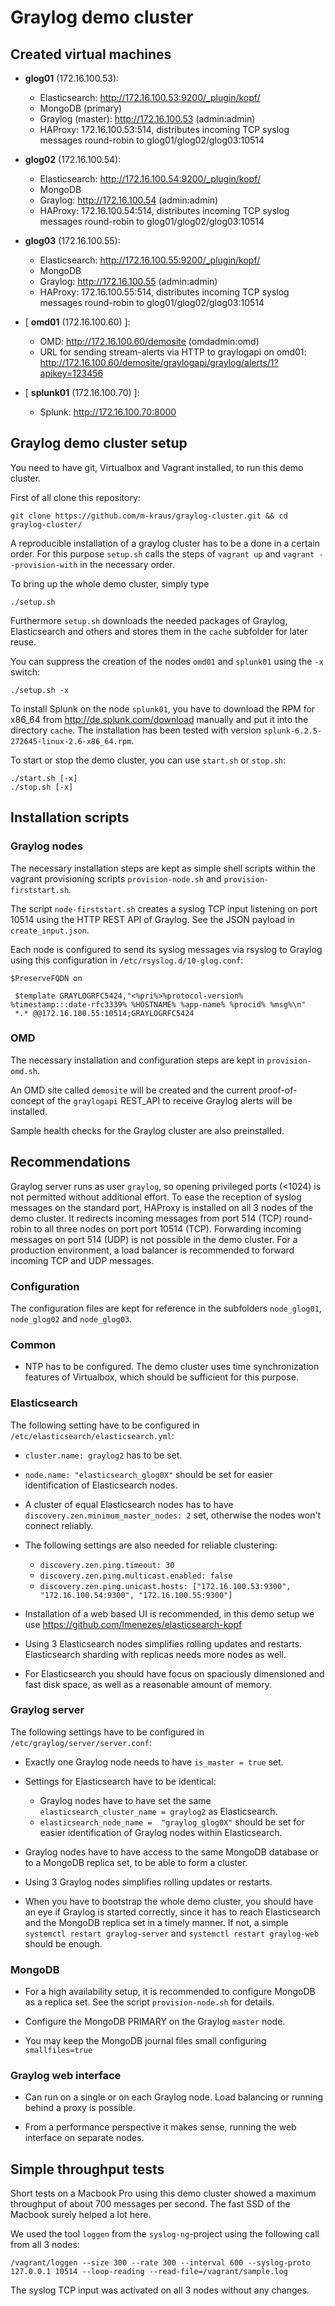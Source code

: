 # Graylog demo cluster

## Created virtual machines

- __glog01__ (172.16.100.53):
  - Elasticsearch: http://172.16.100.53:9200/_plugin/kopf/
  - MongoDB (primary)
  - Graylog (master): http://172.16.100.53 (admin:admin)
  - HAProxy: 172.16.100.53:514, distributes incoming TCP syslog messages round-robin to glog01/glog02/glog03:10514

- __glog02__ (172.16.100.54):
  - Elasticsearch: http://172.16.100.54:9200/_plugin/kopf/
  - MongoDB
  - Graylog: http://172.16.100.54 (admin:admin)
  - HAProxy: 172.16.100.54:514, distributes incoming TCP syslog messages round-robin to glog01/glog02/glog03:10514

- __glog03__ (172.16.100.55):
  - Elasticsearch: http://172.16.100.55:9200/_plugin/kopf/
  - MongoDB
  - Graylog: http://172.16.100.55 (admin:admin)
  - HAProxy: 172.16.100.55:514, distributes incoming TCP syslog messages round-robin to glog01/glog02/glog03:10514

- [ __omd01__ (172.16.100.60) ]:
  - OMD: http://172.16.100.60/demosite (omdadmin:omd)
  - URL for sending stream-alerts via HTTP to graylogapi on omd01: http://172.16.100.60/demosite/graylogapi/graylog/alerts/1?apikey=123456

- [ __splunk01__ (172.16.100.70) ]:
  - Splunk: http://172.16.100.70:8000

## Graylog demo cluster setup

You need to have git, Virtualbox and Vagrant installed, to run this demo cluster.

First of all clone this repository:
```
git clone https://github.com/m-kraus/graylog-cluster.git && cd graylog-cluster/
```

A reproducible installation of a graylog cluster has to be a done in a certain order. For this purpose ```setup.sh``` calls the steps of ```vagrant up``` and ```vagrant --provision-with``` in the necessary order.

To bring up the whole demo cluster, simply type
```
./setup.sh
```

Furthermore ```setup.sh``` downloads the needed packages of Graylog, Elasticsearch and others and stores them in the ```cache``` subfolder for later reuse.

You can suppress the creation of the nodes ```omd01``` and ```splunk01``` using the ```-x``` switch:
```
./setup.sh -x
```

To install Splunk on the node ```splunk01```, you have to download the RPM for x86_64 from http://de.splunk.com/download manually and put it into the directory ```cache```. The installation has been tested with version ```splunk-6.2.5-272645-linux-2.6-x86_64.rpm```.

To start or stop the demo cluster, you can use ```start.sh``` or ```stop.sh```:
```
./start.sh [-x]
./stop.sh [-x]
```

## Installation scripts

### Graylog nodes

The necessary installation steps are kept as simple shell scripts within the vagrant provisioning scripts ```provision-node.sh``` and ```provision-firststart.sh```.

The script ```node-firststart.sh``` creates a syslog TCP input listening on port 10514 using the HTTP REST API of Graylog. See the JSON payload in ```create_input.json```.

Each node is configured to send its syslog messages via rsyslog to Graylog using this configuration in ```/etc/rsyslog.d/10-glog.conf```:
```
$PreserveFQDN on
 
 $template GRAYLOGRFC5424,"<%pri%>%protocol-version% %timestamp:::date-rfc3339% %HOSTNAME% %app-name% %procid% %msg%\n"
 *.* @@172.16.100.55:10514;GRAYLOGRFC5424
```

### OMD

The necessary installation and configuration steps are kept in ```provision-omd.sh```.

An OMD site called ```demosite``` will be created and the current proof-of-concept of the ```graylogapi``` REST_API to receive Graylog alerts will be installed.

Sample health checks for the Graylog cluster are also preinstalled.

## Recommendations

Graylog server runs as user ```graylog```, so opening privileged ports (<1024) is not permitted without additional effort. To ease the reception of syslog messages on the standard port, HAProxy is installed on all 3 nodes of the demo cluster. It redirects incoming messages from port 514 (TCP) round-robin to all three nodes on port port 10514 (TCP).
Forwarding incoming messages on port 514 (UDP) is not possible in the demo cluster. For a production environment, a load balancer is recommended to forward incoming TCP and UDP messages.

### Configuration

The configuration files are kept for reference in the subfolders ```node_glog01```, ```node_glog02``` and ```node_glog03```.

### Common

- NTP has to be configured. The demo cluster uses time synchronization features of Virtualbox, which should be sufficient for this purpose.

### Elasticsearch

The following setting have to be configured in ```/etc/elasticsearch/elasticsearch.yml```:

- ```cluster.name: graylog2``` has to be set.

- ```node.name: "elasticsearch_glog0X"``` should be set for easier identification of Elasticsearch nodes.

- A cluster of equal Elasticsearch nodes has to have ```discovery.zen.minimum_master_nodes: 2``` set, otherwise the nodes won't connect reliably. 

- The following settings are also needed for reliable clustering:
  - ```discovery.zen.ping.timeout: 30```
  - ```discovery.zen.ping.multicast.enabled: false```
  - ```discovery.zen.ping.unicast.hosts: ["172.16.100.53:9300", "172.16.100.54:9300", "172.16.100.55:9300"]```

- Installation of a web based UI is recommended, in this demo setup we use  https://github.com/lmenezes/elasticsearch-kopf

- Using 3 Elasticsearch nodes simplifies rolling updates and restarts. Elasticsearch sharding with replicas needs more nodes as well.

- For Elasticsearch you should have focus on spaciously dimensioned and fast disk space, as well as a reasonable amount of memory.

### Graylog server

The following settings have to be configured in ```/etc/graylog/server/server.conf```:

- Exactly one Graylog node needs to have ```is_master = true``` set.

- Settings for Elasticsearch have to be identical:
  - Graylog nodes have to have set the same ```elasticsearch_cluster_name = graylog2``` as Elasticsearch.
  - ```elasticsearch_node_name =  "graylog_glog0X"``` should be set for easier identification of Graylog nodes within Elasticsearch.

- Graylog nodes have to have access to the same MongoDB database or to a MongoDB replica set, to be able to form a cluster.

- Using 3 Graylog nodes simplifies rolling updates or restarts.

- When you have to bootstrap the whole demo cluster, you should have an eye if Graylog is started correctly, since it has to reach Elasticsearch and the MongoDB replica set in a timely manner. If not, a simple ```systemctl restart graylog-server``` and ```systemctl restart graylog-web``` should be enough. 


### MongoDB

- For a high availability setup, it is recommended to configure MongoDB as a replica set. See the script ```provision-node.sh``` for details.

- Configure the MongoDB PRIMARY on the Graylog ```master``` node.

- You may keep the MongoDB journal files small configuring ```smallfiles=true```

### Graylog web interface

- Can run on a single or on each Graylog node. Load balancing or running behind a proxy is possible.

- From a performance perspective it makes sense, running the web interface on separate nodes.

## Simple throughput tests

Short tests on a Macbook Pro using this demo cluster showed a maximum throughput of about 700 messages per second. The fast SSD of the Macbook surely helped a lot here.

We used the tool ```loggen``` from the ```syslog-ng```-project using the following call from all 3 nodes:
```
/vagrant/loggen --size 300 --rate 300 --interval 600 --syslog-proto 127.0.0.1 10514 --loop-reading --read-file=/vagrant/sample.log
```

The syslog TCP input was activated on all 3 nodes without any changes.
